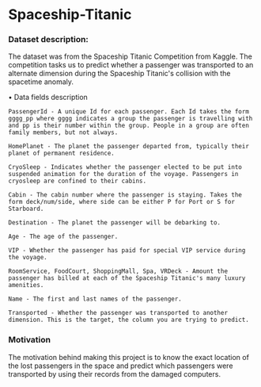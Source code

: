 # Spaceship-Titanic

### Dataset description: 
The dataset was from the Spaceship Titanic Competition from Kaggle.
The competition tasks us to predict whether a passenger was transported to an alternate dimension during the Spaceship Titanic's collision with the spacetime anomaly.


•	Data fields description

    PassengerId - A unique Id for each passenger. Each Id takes the form gggg_pp where gggg indicates a group the passenger is travelling with and pp is their number within the group. People in a group are often family members, but not always.
    
    HomePlanet - The planet the passenger departed from, typically their planet of permanent residence.
    
    CryoSleep - Indicates whether the passenger elected to be put into suspended animation for the duration of the voyage. Passengers in cryosleep are confined to their cabins.
    
    Cabin - The cabin number where the passenger is staying. Takes the form deck/num/side, where side can be either P for Port or S for Starboard.
    
    Destination - The planet the passenger will be debarking to.
    
    Age - The age of the passenger.
    
    VIP - Whether the passenger has paid for special VIP service during the voyage.
    
    RoomService, FoodCourt, ShoppingMall, Spa, VRDeck - Amount the passenger has billed at each of the Spaceship Titanic's many luxury amenities.
    
    Name - The first and last names of the passenger.
    
    Transported - Whether the passenger was transported to another dimension. This is the target, the column you are trying to predict.
    


### Motivation
The motivation behind making this project is to know the exact location of the lost passengers in the space and predict which passengers were transported by using their records from the damaged computers.
